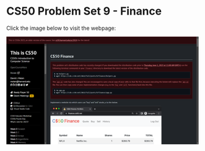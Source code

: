 # CS50 Problem Set 9 - Finance

Click the image below to visit the webpage:

[![CS50 Hello Problem Set](finance.png)](https://cs50.harvard.edu/x/2023/psets/9/finance/)